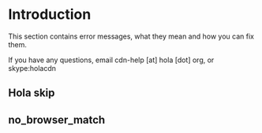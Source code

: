 # Introduction

This section contains error messages, what they mean and how you can fix them.

If you have any questions, email cdn-help [at] hola [dot] org, or skype:holacdn

## Hola skip

## no_browser_match


